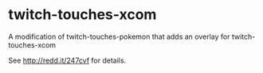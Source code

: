 twitch-touches-xcom
======================

A modification of twitch-touches-pokemon that adds an overlay for twitch-touches-xcom

See http://redd.it/247cvf for details.
